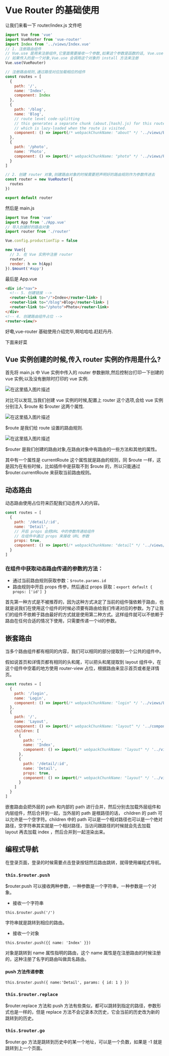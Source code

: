 # Vue Router 的基础使用

让我们来看一下 router/index.js 文件吧

```js
import Vue from 'vue'
import VueRouter from 'vue-router'
import Index from '../views/Index.vue'
// 1. 注册路由组件
// Vue.use 是用来注册组件,它里面需要接收一个参数,如果这个参数是函数的话, Vue.use 内部直接调用这个函数来注册组件,
// 如果传入的是一个对象,Vue.use 会调用这个对象的 install 方法来注册
Vue.use(VueRouter)

// 注册路由规则,通过路径对应加载相应的组件
const routes = [
  {
    path: '/',
    name: 'Index',
    component: Index
  },
  {
    path: '/blog',
    name: 'Blog',
    // route level code-splitting
    // this generates a separate chunk (about.[hash].js) for this route
    // which is lazy-loaded when the route is visited.
    component: () => import(/* webpackChunkName: "about" */ '../views/Blog.vue')
  },
  {
    path: '/photo',
    name: 'Photo',
    component: () => import(/* webpackChunkName: "photo" */ '../views/Photo.vue')
  }
]

// 2. 创建 router 对象,创建路由对象的时候需要把声明好的路由规则作为参数传进去
const router = new VueRouter({
  routes
})

export default router
```

然后是 main.js

```js
import Vue from 'vue'
import App from './App.vue'
// 导入创建好的路由对象
import router from './router'

Vue.config.productionTip = false

new Vue({
  // 3. 在 Vue 实例中注册 router
  router,
  render: h => h(App)
}).$mount('#app')
```

最后是 App.vue

```html
<div id="nav">
  <!-- 5. 创建链接 -->
  <router-link to="/">Index</router-link> |
  <router-link to="/blog">Blog</router-link> |
  <router-link to="/photo">Photo</router-link>
</div>
<!-- 4. 创建路由组件占位 -->
<router-view/>
```

好嘞,vue-router 基础使用介绍完毕,啊哈哈哈.赶赶丹丹.

下面来好菜

## Vue 实例创建的时候,传入 router 实例的作用是什么?

首先将 main.js 中 Vue 实例中传入的 router 参数删除,然后控制台打印一下创建的 vue 实例;以及没有删除时打印的 vue 实例.

![在这里插入图片描述](https://img-blog.csdnimg.cn/20200701212040505.png?x-oss-process=image/watermark,type_ZmFuZ3poZW5naGVpdGk,shadow_10,text_aHR0cHM6Ly9ibG9nLmNzZG4ubmV0L2Zhbmd4dWFuMTUwOQ==,size_16,color_FFFFFF,t_70)

对比可以发现,当我们创建 vue 实例的时候,配置上 router 这个选项,会给 vue 实例分别注入 $route 和 $router 这两个属性.

![在这里插入图片描述](https://img-blog.csdnimg.cn/2020070121255386.png?x-oss-process=image/watermark,type_ZmFuZ3poZW5naGVpdGk,shadow_10,text_aHR0cHM6Ly9ibG9nLmNzZG4ubmV0L2Zhbmd4dWFuMTUwOQ==,size_16,color_FFFFFF,t_70)

$route 是我们给 route 设置的路由规则.

![在这里插入图片描述](https://img-blog.csdnimg.cn/20200701212914509.png?x-oss-process=image/watermark,type_ZmFuZ3poZW5naGVpdGk,shadow_10,text_aHR0cHM6Ly9ibG9nLmNzZG4ubmV0L2Zhbmd4dWFuMTUwOQ==,size_16,color_FFFFFF,t_70)

$router 是我们创建的路由对象,在路由对象中有路由的一些方法和其他的属性。

其中有一个属性是 currentRoute 这个属性就是路由的规则，同 $route 一样，这是因为在有些时候，比如插件中是获取不到 $route 的，所以只能通过 $router.currentRoute 来获取当前路由规则。

## 动态路由

动态路由使用占位符来匹配我们动态传入的内容。

```js
const routes = [
  {
    path: '/detail/:id',
    name: 'Detail',
    // 开启 props 会把URL 中的参数传递给组件
    // 在组件中通过 props 来接收 URL 参数
    props: true,
    component: () => import(/* webpackChunkName: "detail" */ '../views/Detail.vue')
  }
] 
```

### 在组件中获取动态路由传递的参数的方法：

- 通过当前路由规则获取参数：`$route.params.id`
- 路由规则中开启 props 传参，然后通过 props 获取：`export default { props: ['id'] }`

首先第一种方式是不被推荐的，因为这种方式决定了当前的组件强依赖于路由，也就是说我们在使用这个组件的时候必须要有路由给我们传递对应的参数。为了让我们的组件不依赖于路由最好的方式就是使用第二种方式。这样组件就可以不依赖于路由在任何合适的情况下使用，只需要传递一个id的参数。

## 嵌套路由

当多个路由组件都有相同的内容，我们可以相同的部分提取到一个公共的组件中。

假如说首页和详情页都有相同的头和尾，可以把头和尾提取到 layout 组件中，在这个组件中空着的地方使用 router-view 占位，根据路由来显示首页或者是详情页。

```js
const routes = [
  {
    path: '/login',
    name: 'Login',
    component: () => import(/* webpackChunkName: "login" */ '../views/Login.vue')
  },
  {
    path: '/',
    name: 'Layout',
    component: () => import(/* webpackChunkName: "layout" */ '../components/Layout.vue'),
    children: [
      {
        path: '',
        name: 'Index',
        component: () => import(/* webpackChunkName: "layout" */ '../views/Index.vue')
      },
      {
        path: '/detail/:id',
        name: 'Detail',
        props: true,
        component: () => import(/* webpackChunkName: "layout" */ '../views/Detail.vue')
      }
    ]
  }
]
```

嵌套路由会把外层的 path 和内部的 path 进行合并，然后分别去加载外层组件和内层组件，然后合并到一起，当外层的 path 是根路径的话， children 的 path 可以允许是一个空字符。children 中的 path 可以是一个相对路径也可以是一个绝对路径，空字符串其实就是一个相对路径，当访问跟路径的时候就会先去加载 layout 再去加载 index ，然后合并到一起渲染出来。

## 编程式导航

在登录页面，登录的时候需要点击登录按钮然后路由跳转，就得使用编程式导航。

### `this.$router.push`

$router.push 可以接收两种参数，一种参数是一个字符串，一种参数是一个对象。

- 接收一个字符串

`this.$router.push('/')`

字符串就是跳转到相应的路由。

- 接收一个对象

`this.$router.push({{ name: 'Index' }})`

对象是跳转到 name 属性指明的路由，这个 name 属性是在注册路由的时候注册的，这种注册了名字的路由叫做具名路由。

#### push 方法传递参数

`this.$router.push({ name:'Detail', params: { id: 1 } })`

### `this.$router.replace`

$router.replace 方法和 push 方法有些类似，都可以跳转到指定的路径，参数形式也是一样的，但是 replace 方法不会记录本次历史，它会当前的历史改为新的跳转到的历史。

### `this.$router.go`

$router.go 方法是跳转到历史中的某一个地址，可以是一个负数，如果是 -1 就是跳转到上一个页面。
